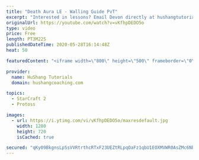```yaml
---
title: "Death Aura LE - Walling Guide PvT"
excerpt: "Interested in lessons? Email Devon directly at hushangtutorials@outlook.com ------------------------------------------------------------------------------------------------------- Want to support HuShang Tutorials directly? Patreon is a website where you can contribute a monthly donation that will help"
originalUrl: https://youtube.com/watch?v=vKfhpDEDO5o
type: video
price: Free
length: PT3M22S
publishedDateTime: 2020-05-28T16:14:48Z
heat: 50

featuredContent: "<iframe width=\"800\" height=\"500\" frameborder=\"0\" src=\"https://www.youtube.com/embed/vKfhpDEDO5o\" allow=\"accelerometer; autoplay; encrypted-media; gyroscope; picture-in-picture\" allowfullscreen></iframe>"

provider:
  name: HuShang Tutorials
  domain: hushangcoaching.com

topics:
  - StarCraft 2
  - Protoss

images:
  - url: https://i.ytimg.com/vi/vKfhpDEDO5o/maxresdefault.jpg
    width: 1280
    height: 720
    isCached: true

secured: "qKy09BkgnsLpSsVVRtrthcRTxF23UEZtRLpqOaFz1qbU1EOXMVWR0AsZMc6NbS6ssTWvf0EGuASYNCfCsiNg6SuyMCcNxFkhkQS3VXhraVL4l48tNX23VBuJClZh7MHAxWwIZdmNj0ci0Ga0j/vEWIFufaJkD2aKhN8bAyZbsc4K3KsCXRfR12fhCxCa5b9/tX3eIJNgG0E4gRpLFZc9py485KDyy2WFVMdZCTr2XTWh7c/Q6isJYm/2RtNT5jPTPTS4hmxtqYuyhVSFpUyvOGu8sZkHHNyudlLA5N62TblV3RUTBeaUNxJRn7QtbDBEHNxyXDZuOpjrCjyWDGS74LaVSFN+YLTRdKIGEuMswNbDHv1MBKd6h3HQHu2ahowIpE25LHl70/3Cy139yqJryoKzomxj2aKwAT3YzXWsAiU=;dF28SJVstPPbJ7SuNyjd8g=="
---
```


